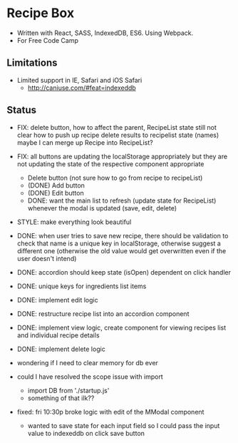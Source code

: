 # Recipe Box

* Written with React, SASS, IndexedDB, ES6. Using Webpack.
* For Free Code Camp

## Limitations

* Limited support in IE, Safari and iOS Safari
  * http://caniuse.com/#feat=indexeddb

## Status

* FIX: delete button, how to affect the parent, RecipeList state
	still not clear how to push up recipe delete results to recipelist state (names)
	maybe I can merge up Recipe into RecipeList?
* FIX: all buttons are updating the localStorage appropriately but they are not updating the state of the respective component appropriate
  * Delete button (not sure how to go from recipe to recipeList)
  * (DONE) Add button
  * (DONE) Edit button
  * DONE: want the main list to refresh (update state for RecipeList) whenever the modal is updated (save, edit, delete)
* STYLE: make everything look beautiful
* DONE: when user tries to save new recipe, there should be validation to check that name is a unique key in localStorage, otherwise suggest a different one (otherwise the old value would get overwritten even if the user doesn't intend)
* DONE: accordion should keep state (isOpen) dependent on click handler
* DONE: unique keys for ingredients list items
* DONE: implement edit logic
* DONE: restructure recipe list into an accordion component
* DONE: implement view logic, create component for viewing recipes list and individual recipe details
* DONE: implement delete logic

* wondering if I need to clear memory for db ever
* could I have resolved the scope issue with import
  * import DB from './startup.js'
  * something of that ilk?? 

* fixed: fri 10:30p broke logic with edit of the MModal component
  * wanted to save state for each input field so I could pass the input value to indexeddb on click save button